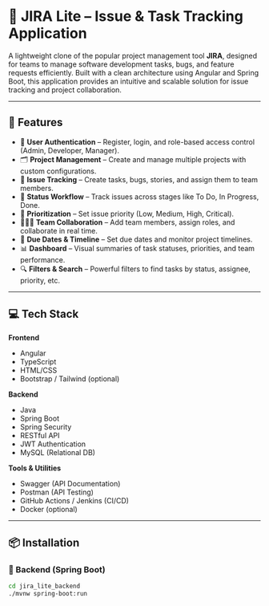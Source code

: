 # 🧩 JIRA Lite – Issue & Task Tracking Application

A lightweight clone of the popular project management tool **JIRA**, designed for teams to manage software development tasks, bugs, and feature requests efficiently. Built with a clean architecture using Angular and Spring Boot, this application provides an intuitive and scalable solution for issue tracking and project collaboration.

---

## 🚀 Features

- 🔐 **User Authentication** – Register, login, and role-based access control (Admin, Developer, Manager).
- 🗂️ **Project Management** – Create and manage multiple projects with custom configurations.
- 📝 **Issue Tracking** – Create tasks, bugs, stories, and assign them to team members.
- 🔄 **Status Workflow** – Track issues across stages like To Do, In Progress, Done.
- 📌 **Prioritization** – Set issue priority (Low, Medium, High, Critical).
- 🧑‍🤝‍🧑 **Team Collaboration** – Add team members, assign roles, and collaborate in real time.
- 📅 **Due Dates & Timeline** – Set due dates and monitor project timelines.
- 📊 **Dashboard** – Visual summaries of task statuses, priorities, and team performance.
- 🔍 **Filters & Search** – Powerful filters to find tasks by status, assignee, priority, etc.

---

## 💻 Tech Stack

**Frontend**  
- Angular  
- TypeScript  
- HTML/CSS  
- Bootstrap / Tailwind (optional)

**Backend**  
- Java  
- Spring Boot  
- Spring Security  
- RESTful API  
- JWT Authentication  
- MySQL (Relational DB)  

**Tools & Utilities**  
- Swagger (API Documentation)  
- Postman (API Testing)  
- GitHub Actions / Jenkins (CI/CD)  
- Docker (optional)

---

## 📦 Installation

### 🔧 Backend (Spring Boot)
```bash
cd jira_lite_backend
./mvnw spring-boot:run
